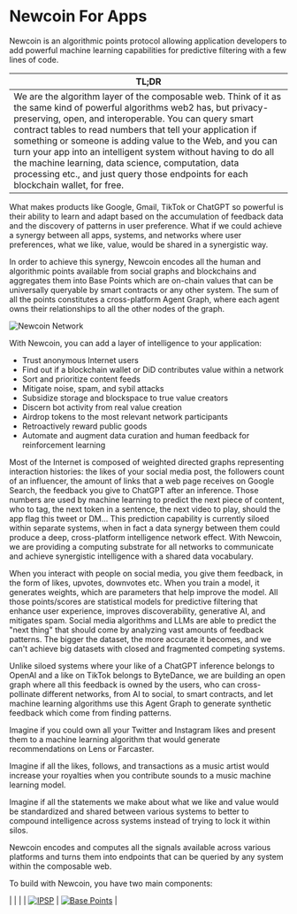 # Newcoin For Apps

Newcoin is an algorithmic points protocol allowing application developers to add powerful machine learning capabilities for predictive filtering with a few lines of code.



|TL;DR |
|---|
| We are the algorithm layer of the composable web. Think of it as the same kind of powerful algorithms web2 has, but privacy-preserving, open, and interoperable. You can query smart contract tables to read numbers that tell your application if something or someone is adding value to the Web, and you can turn your app into an intelligent system without having to do all the machine learning, data science, computation, data processing etc., and just query those endpoints for each blockchain wallet, for free. |

What makes products like Google, Gmail, TikTok or ChatGPT so powerful is their ability to learn and adapt based on the accumulation of feedback data and the discovery of patterns in user preference. What if we could achieve a synergy between all apps, systems, and networks where user preferences, what we like, value, would be shared in a synergistic way.

In order to achieve this synergy, Newcoin encodes all the human and algorithmic points available from social graphs and blockchains and aggregates them into Base Points which are on-chain values that can be universally queryable by smart contracts or any other system. The sum of all the points constitutes a cross-platform Agent Graph, where each agent owns their relationships to all the other nodes of the graph.

![Newcoin Network](https://github.com/newfound8ion/developer/assets/112469623/6e9b926f-0376-449c-b1b3-606296dc4e63)

With Newcoin, you can add a layer of intelligence to your application:
* Trust anonymous Internet users
* Find out if a blockchain wallet or DiD contributes value within a network
* Sort and prioritize content feeds
* Mitigate noise, spam, and sybil attacks
* Subsidize storage and blockspace to true value creators
* Discern bot activity from real value creation
* Airdrop tokens to the most relevant network participants
* Retroactively reward public goods
* Automate and augment data curation and human feedback for reinforcement learning

Most of the Internet is composed of weighted directed graphs representing interaction histories: the likes of your social media post, the followers count of an influencer, the amount of links that a web page receives on Google Search, the feedback you give to ChatGPT after an inference. Those numbers are used by machine learning to predict the next piece of content, who to tag, the next token in a sentence, the next video to play, should the app flag this tweet or DM... This prediction capability is currently siloed within separate systems, when in fact a data synergy between them could produce a deep, cross-platform intelligence network effect. With Newcoin, we are providing a computing substrate for all networks to communicate and achieve synergistic intelligence with a shared data vocabulary.

When you interact with people on social media, you give them feedback, in the form of likes, upvotes, downvotes etc. When you train a model, it generates weights, which are parameters that help improve the model. All those points/scores are statistical models for predictive filtering that enhance user experience, improves discoverability, generative AI, and mitigates spam. Social media algorithms and LLMs are able to predict the "next thing" that should come by analyzing vast amounts of feedback patterns. The bigger the dataset, the more accurate it becomes, and we can't achieve big datasets with closed and fragmented competing systems.

Unlike siloed systems where your like of a ChatGPT inference belongs to OpenAI and a like on TikTok belongs to ByteDance, we are building an open graph where all this feedback is owned by the users, who can cross-pollinate different networks, from AI to social, to smart contracts, and let machine learning algorithms use this Agent Graph to generate synthetic feedback which come from finding patterns. 

Imagine if you could own all your Twitter and Instagram likes and present them to a machine learning algorithm that would generate recommendations on Lens or Farcaster.

Imagine if all the likes, follows, and transactions as a music artist would increase your royalties when you contribute sounds to a music machine learning model.

Imagine if all the statements we make about what we like and value would be standardized and shared between various systems to better to compound intelligence across systems instead of trying to lock it within silos.

Newcoin encodes and computes all the signals available across various platforms and turns them into endpoints that can be queried by any system within the composable web.

To build with Newcoin, you have two main components:


|       |       |
| [![IPSP](https://github.com/newfound8ion/developer/assets/112469623/dbc77095-20bb-4f42-9136-815a90931ef9)](/docs/ipsp/overview) | [![Base Points](https://github.com/newfound8ion/developer/assets/112469623/9e51a164-8f4e-44d1-901b-1524278a110f)](/docs/newcoin-base-points/overview) |

